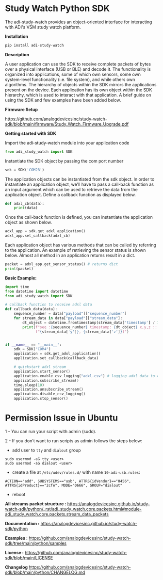 # Study Watch Python SDK

The adi-study-watch provides an object-oriented interface for interacting with ADI's VSM study watch platform.

**Installation**

```python
pip install adi-study-watch
```
**Description**

A user application can use the SDK to receive complete packets of bytes over a physical interface (USB or BLE) and
decode it. The functionality is organized into applications, some of which own sensors, some own system-level
functionality (i.e. file system), and while others own algorithms. The hierarchy of objects within the SDK mirrors the
applications present on the device. Each application has its own object within the SDK hierarchy, which is used to
interact with that application. A brief guide on using the SDK and few examples have been added below.

**Firmware Setup**

https://github.com/analogdevicesinc/study-watch-sdk/blob/main/firmware/Study_Watch_Firmware_Upgrade.pdf

**Getting started with SDK**

Import the adi-study-watch module into your application code
```python
from adi_study_watch import SDK
```
Instantiate the SDK object by passing the com port number
```python
sdk = SDK('COM28')
```
The application objects can be instantiated from the sdk object. In order to instantiate an application object, we'll
have to pass a call-back function as an input argument which can be used to retrieve the data from the application
object. Define a callback function as displayed below.
```python
def adxl_cb(data):
    print(data)
```
Once the call-back function is defined, you can instantiate the application object as shown below.
```python
adxl_app = sdk.get_adxl_application()
adxl_app.set_callback(adxl_cb)
```
Each application object has various methods that can be called by referring to the application. An example of retrieving
the sensor status is shown below. Almost all method in an application returns result in a dict.

```python
packet = adxl_app.get_sensor_status() # returns dict
print(packet)
```

**Basic Example:**

```python
import time
from datetime import datetime
from adi_study_watch import SDK

# callback function to receive adxl data
def callback_data(data):
    sequence_number = data["payload"]["sequence_number"]
    for stream_data in data["payload"]["stream_data"]:
        dt_object = datetime.fromtimestamp(stream_data['timestamp'] / 1000)  # convert timestamp from ms to sec.
        print(f"seq :{sequence_number} timestamp: {dt_object} x,y,z :: ({stream_data['x']}, "
              f"{stream_data['y']}, {stream_data['z']})")


if __name__ == "__main__":
    sdk = SDK("COM4")
    application = sdk.get_adxl_application()
    application.set_callback(callback_data)

    # quickstart adxl stream
    application.start_sensor()
    application.enable_csv_logging("adxl.csv") # logging adxl data to csv file
    application.subscribe_stream()
    time.sleep(10)
    application.unsubscribe_stream()
    application.disable_csv_logging()
    application.stop_sensor()
```

# Permission Issue in Ubuntu

1 - You can run your script with admin (sudo).

2 - If you don't want to run scripts as admin follows the steps below:

- add user to `tty` and `dialout` group

```
sudo usermod -aG tty <user>
sudo usermod -aG dialout <user>
```
- create a file at `/etc/udev/rules.d/` with name `10-adi-usb.rules`:
```
ACTION=="add", SUBSYSTEMS=="usb", ATTRS{idVendor}=="0456", ATTRS{idProduct}=="2cfe", MODE="0666", GROUP="dialout"
```
- reboot

**All streams packet structure :**
https://analogdevicesinc.github.io/study-watch-sdk/python/_rst/adi_study_watch.core.packets.html#module-adi_study_watch.core.packets.stream_data_packets

**Documentation :**
https://analogdevicesinc.github.io/study-watch-sdk/python

**Examples :**
https://github.com/analogdevicesinc/study-watch-sdk/tree/main/python/samples

**License :**
https://github.com/analogdevicesinc/study-watch-sdk/blob/main/LICENSE

**Changelog**
https://github.com/analogdevicesinc/study-watch-sdk/blob/main/python/CHANGELOG.md

